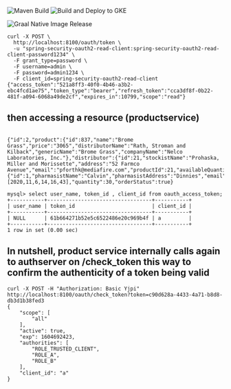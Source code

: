 ![Maven Build](https://github.com/girishaiocdawacs/awacs-cloud-auth-server/workflows/Maven%20Build/badge.svg)
![Build and Deploy to GKE](https://github.com/girishaiocdawacs/awacs-cloud-auth-server/workflows/Build%20and%20Deploy%20to%20GKE/badge.svg)

![Graal Native Image Release](https://github.com/girishaiocdawacs/awacs-cloud-auth-server/workflows/Graal%20Native%20Image%20Release/badge.svg)

```
curl -X POST \
  http://localhost:8100/oauth/token \
  -u "spring-security-oauth2-read-client:spring-security-oauth2-read-client-password1234" \
  -F grant_type=password \
  -F username=admin \
  -F password=admin1234 \
  -F client_id=spring-security-oauth2-read-client
{"access_token":"521a8ff3-40f0-4b46-a3b2-ebc4fcd1ae75","token_type":"bearer","refresh_token":"cca3df8f-0b22-481f-a094-6068a49de2cf","expires_in":10799,"scope":"read"}
```
## then accessing a resource (productservice)

```curl -X GET -H "Authorization: Bearer c90d628a-4433-4a71-b8d8-db3d1b38fed3" http://localhost:8181/api/product/order/2  

{"id":2,"product":{"id":837,"name":"Brome Grass","price":"3065","distributorName":"Rath, Stroman and Kilback","genericName":"Brome Grass","companyName":"Nelco Laboratories, Inc."},"distributor":{"id":21,"stockistName":"Prohaska, Miller and Morissette","address":"52 Farmco Avenue","email":"pforthk@mediafire.com","productId":21,"availableQuantity":30},"pharmasist":{"id":1,"pharmasistName":"Calvin","pharmasistAddress":"Dinnies","email":"cdinnies0@redcross.org"},"creationDate":[2020,11,6,14,16,43],"quantity":30,"orderStatus":true}   
```

```
mysql> select user_name, token_id , client_id from oauth_access_token;
+-----------+----------------------------------+-----------+
| user_name | token_id                         | client_id |
+-----------+----------------------------------+-----------+
| NULL      | 61b664271b52e5c6522486e20c969b4f | a         |
+-----------+----------------------------------+-----------+
1 row in set (0.00 sec)

```

## In nutshell, product service internally calls again to authserver on /check_token this way to confirm the authenticity of a token being valid

```
curl -X POST -H "Authorization: Basic Yjpi" http://localhost:8100/oauth/check_token?token=c90d628a-4433-4a71-b8d8-db3d1b38fed3
{
    "scope": [
        "all"
    ],
    "active": true,
    "exp": 1604692423,
    "authorities": [
        "ROLE_TRUSTED_CLIENT",
        "ROLE_A",
        "ROLE_B"
    ],
    "client_id": "a"
}
```